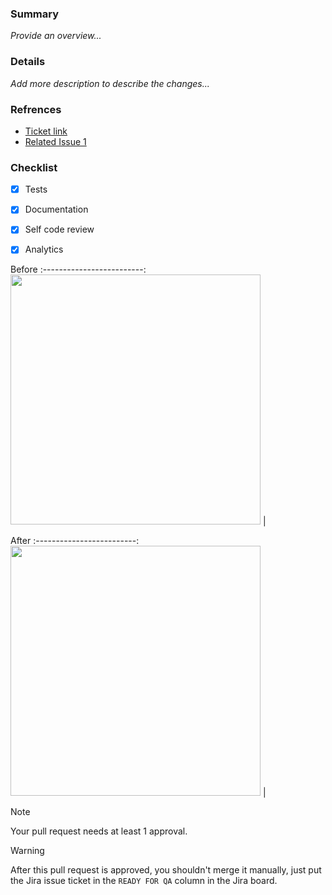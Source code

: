 ### Summary
_Provide an overview..._


### Details
_Add more description to describe the changes..._


### Refrences
- [Ticket link](https://www.google.com)
- [Related Issue 1](https://www.google.com)


### Checklist
- [x] Tests
- [x] Documentation
- [x] Self code review
- [x] Analytics


Before
:-------------------------:
<img width="400" src="https://myoctocat.com/assets/images/base-octocat.svg">  |


After
:-------------------------:
<img width="400" src="https://myoctocat.com/assets/images/base-octocat.svg">  |


> [!NOTE]
> Your pull request needs at least 1 approval.

> [!WARNING]
> After this pull request is approved, you shouldn't merge it manually, just put the Jira issue ticket in the `READY FOR QA` column in the Jira board.
